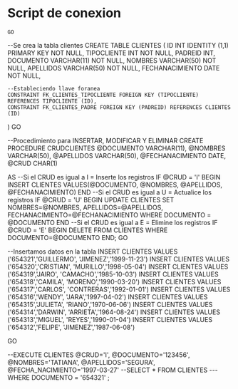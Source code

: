 # Script de conexion
	GO
--Se crea la tabla clientes
CREATE TABLE CLIENTES
(
	ID INT IDENTITY (1,1) PRIMARY KEY NOT NULL,
	TIPOCLIENTE INT NOT NULL,
	PADREID INT,
	DOCUMENTO VARCHAR(11) NOT NULL,
	NOMBRES VARCHAR(50) NOT NULL,
	APELLIDOS VARCHAR(50) NOT NULL,
	FECHANACIMIENTO DATE NOT NULL,
	
	--Estableciendo llave foranea
	CONSTRAINT FK_CLIENTES_TIPOCLIENTE FOREIGN KEY (TIPOCLIENTE) REFERENCES TIPOCLIENTE (ID),
	CONSTRAINT FK_CLIENTES_PADRE FOREIGN KEY (PADREID) REFERENCES CLIENTES (ID)
)
	GO




--Procedimiento para INSERTAR, MODIFICAR Y ELIMINAR
CREATE PROCEDURE CRUDCLIENTES
	@DOCUMENTO VARCHAR(11),
	@NOMBRES VARCHAR(50),
	@APELLIDOS VARCHAR(50),
	@FECHANACIMIENTO DATE,
	@CRUD CHAR(1)

AS  --Si el CRUD es igual a I = Inserte los registros
	IF @CRUD = 'I'
	BEGIN
		INSERT CLIENTES VALUES(@DOCUMENTO, @NOMBRES, @APELLIDOS, @FECHANACIMIENTO)
	END
	--Si el CRUD es igual a U = Actualice los registros
	IF @CRUD = 'U'
	BEGIN
		UPDATE CLIENTES SET NOMBRES=@NOMBRES, APELLIDOS=@APELLIDOS, FECHANACIMIENTO=@FECHANACIMIENTO WHERE DOCUMENTO = @DOCUMENTO
	END
	--Si el CRUD es igual a E = Elimine los registros
	IF @CRUD = 'E'
	BEGIN
		DELETE FROM CLIENTES WHERE DOCUMENTO=@DOCUMENTO
	END;
	GO

--Insertamos datos en la tabla
INSERT CLIENTES VALUES ('654321','GUILLERMO', 'JIMENEZ','1999-11-23')
INSERT CLIENTES VALUES ('654320','CRISTIAN', 'MURILLO','1998-05-04')
INSERT CLIENTES VALUES ('654319','JAIRO', 'CAMACHO','1985-10-03')
INSERT CLIENTES VALUES ('654318','CAMILA', 'MORENO','1990-03-20')
INSERT CLIENTES VALUES ('654317','CARLOS', 'CONTRERAS','1992-01-01')
INSERT CLIENTES VALUES ('654316','WENDY', 'JARA','1997-04-02')
INSERT CLIENTES VALUES ('654315','JULIETA', 'RIANO','1970-06-06')
INSERT CLIENTES VALUES ('654314','DARWIN', 'ARRIETA','1964-08-24')
INSERT CLIENTES VALUES ('654313','MIGUEL', 'REYES','1990-01-04')
INSERT CLIENTES VALUES ('654312','FELIPE', 'JIMENEZ','1987-06-08')

GO

--EXECUTE CLIENTES @CRUD='I', @DOCUMENTO='123456', @NOMBRES='TATIANA', @APELLIDOS='SEGURA', @FECHA_NACIMIENTO='1997-03-27'
--SELECT * FROM CLIENTES ---WHERE DOCUMENTO = '654321' ;
